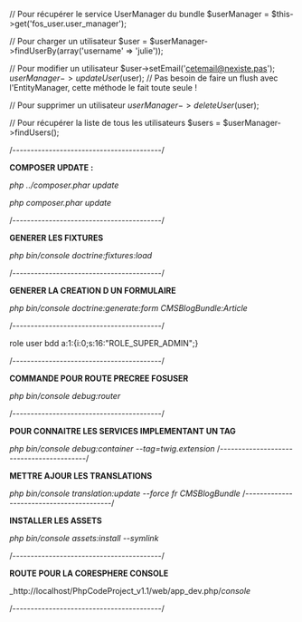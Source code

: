 // Pour récupérer le service UserManager du bundle
 $userManager = $this->get('fos_user.user_manager');
 
 // Pour charger un utilisateur
 $user = $userManager->findUserBy(array('username' => 'julie'));
 
 // Pour modifier un utilisateur
 $user->setEmail('cetemail@nexiste.pas');
 $userManager->updateUser($user); // Pas besoin de faire un flush avec l'EntityManager, cette méthode le fait toute seule !
 
 // Pour supprimer un utilisateur
 $userManager->deleteUser($user);
 
 // Pour récupérer la liste de tous les utilisateurs
 $users = $userManager->findUsers();
 
 
 
 /-----------------------------------------/
 
 **COMPOSER UPDATE :** 
 
 _php ../composer.phar update_
 
 _php composer.phar update_
 
 /-----------------------------------------/
 
 **GENERER LES FIXTURES**
 
 _php bin/console doctrine:fixtures:load_
 
 /-----------------------------------------/
 
 **GENERER LA CREATION D UN FORMULAIRE**
 
 _php bin/console doctrine:generate:form CMSBlogBundle:Article_
 
 /-----------------------------------------/
 
 role user bdd
 a:1:{i:0;s:16:"ROLE_SUPER_ADMIN";}
 
 /-----------------------------------------/
 
 **COMMANDE POUR ROUTE PRECREE FOSUSER**
 
 _php bin/console debug:router_
 
 /-----------------------------------------/
 
 **POUR CONNAITRE LES SERVICES IMPLEMENTANT UN TAG**
 
 _php bin/console debug:container --tag=twig.extension_
 /-----------------------------------------/
 
 
 **METTRE AJOUR LES TRANSLATIONS**
 
 _php bin/console translation:update --force fr CMSBlogBundle_
 /-----------------------------------------/
 
 **INSTALLER LES ASSETS**
 
 _php bin/console assets:install --symlink_
 
 /-----------------------------------------/
 
 **ROUTE POUR LA CORESPHERE CONSOLE**
 
 _http://localhost/PhpCodeProject_v1.1/web/app_dev.php/_console_
 
 /-----------------------------------------/